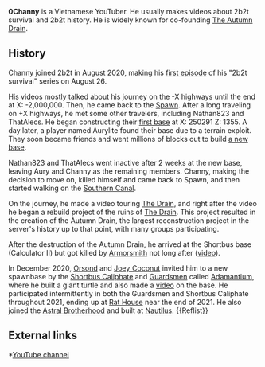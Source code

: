 **0Channy** is a Vietnamese YouTuber. He usually makes videos about 2b2t survival and 2b2t history. He is widely known for co-founding [The Autumn Drain](https://2b2t.miraheze.org/wiki/The_Autumn_Drain).
## History
Channy joined 2b2t in August 2020, making his [first episode](https://youtu.be/ZYbEji3VHDs) of his "2b2t survival" series on August 26.

His videos mostly talked about his journey on the -X highways until the end at X: -2,000,000. Then, he came back to the [Spawn](https://2b2t.miraheze.org/wiki/Spawn). After a long traveling on +X highways, he met some other travelers, including Nathan823 and ThatAlecs. He began constructing their [first base](https://youtu.be/5l3RgHwhmSw) at X: 250291 Z: 1355. A day later, a player named Aurylite found their base due to a terrain exploit. They soon became friends and went millions of blocks out to build [a new base](https://youtu.be/LRfAwXi6hVI).

Nathan823 and ThatAlecs went inactive after 2 weeks at the new base, leaving Aury and Channy as the remaining members. Channy, making the decision to move on, killed himself and came back to Spawn, and then started walking on the [Southern Canal](https://2b2t.miraheze.org/wiki/The_Southern_Canal).

On the journey, he made a video touring [The Drain](https://2b2t.miraheze.org/wiki/The_Drain), and right after the video he began a rebuild project of the ruins of [The Drain](https://2b2t.miraheze.org/wiki/The_Drain). This project resulted in the creation of the Autumn Drain, the largest reconstruction project in the server's history up to that point, with many groups participating.

After the destruction of the Autumn Drain, he arrived at the Shortbus base (Calculator II) but got killed by [Armorsmith](https://2b2t.miraheze.org/wiki/Armorsmith) not long after ([video](https://youtu.be/vktuu5YSJWo)).

In December 2020, [Orsond](https://2b2t.miraheze.org/wiki/Orsond) and [Joey_Coconut](https://2b2t.miraheze.org/wiki/Joey_Coconut)  invited him to a new spawnbase by the [Shortbus Caliphate](https://2b2t.miraheze.org/wiki/Shortbus_Caliphate) and [Guardsmen](https://2b2t.miraheze.org/wiki/Guardsmen) called [Adamantium](https://2b2t.miraheze.org/wiki/Adamantium), where he built a giant turtle and also made a [video](https://youtu.be/ZgdRuEVj42k) on the base. He participated intermittently in both the Guardsmen and Shortbus Caliphate throughout 2021, ending up at [Rat House](https://2b2t.miraheze.org/wiki/Rat_House) near the end of 2021. He also joined the [Astral Brotherhood](https://2b2t.miraheze.org/wiki/Astral_Brotherhood) and built at [Nautilus](https://2b2t.miraheze.org/wiki/Nautilus).
{{Reflist}}

## External links
*[YouTube channel](https://www.youtube.com/channel/UC-tJ52OfXxNyZJhj-dGqMYQ)